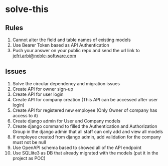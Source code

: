 # solve-this

## Rules
1. Cannot alter the field and table names of existing models
2. Use Bearer Token based as API Authentication
3. Push your answer on your public repo and send the url link to jefri.arbi@noble-software.com

## Issues
1. Solve the circular dependency and migration issues
2. Create API for owner sign-up
3. Create API for user login
4. Create API for company creation (This API can be accessed after user login)
5. Create API for registered new employee (Only Owner of company has access to it)
6. Create django admin for User and Company models
7. Create django command to filled the Authentication and Authorization Group in the django admin that all staff can only add and view all models 
8. If employee created from django admin, add validation for the company must not be null
9. Use OpenAPI schema based to showed all of the API endpoint
10. Use SQLlite3 as DB that already migrated with the models (put it in the project as POC)